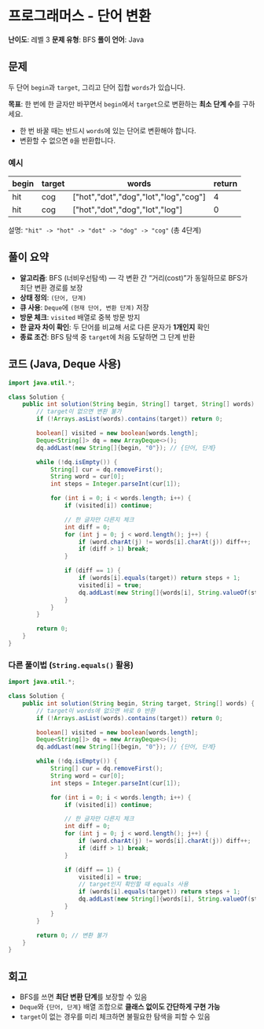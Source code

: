 # 프로그래머스 - 단어 변환

**난이도**: 레벨 3
**문제 유형**: BFS
**풀이 언어**: Java

## 문제

두 단어 `begin`과 `target`, 그리고 단어 집합 `words`가 있습니다.

**목표**: 한 번에 한 글자만 바꾸면서 `begin`에서 `target`으로 변환하는 **최소 단계 수**를 구하세요.

* 한 번 바꿀 때는 반드시 `words`에 있는 단어로 변환해야 합니다.
* 변환할 수 없으면 `0`을 반환합니다.

### 예시

| begin | target | words                                 | return |
| ----- | ------ | ------------------------------------- | ------ |
| hit   | cog    | ["hot","dot","dog","lot","log","cog"] | 4      |
| hit   | cog    | ["hot","dot","dog","lot","log"]       | 0      |

설명: `"hit" -> "hot" -> "dot" -> "dog" -> "cog"` (총 4단계)

## 풀이 요약

* **알고리즘**: BFS (너비우선탐색) — 각 변환 간 “거리(cost)”가 동일하므로 BFS가 최단 변환 경로를 보장
* **상태 정의**: `(단어, 단계)`
* **큐 사용**: `Deque`에 `(현재 단어, 변환 단계)` 저장
* **방문 체크**: `visited` 배열로 중복 방문 방지
* **한 글자 차이 확인**: 두 단어를 비교해 서로 다른 문자가 **1개인지** 확인
* **종료 조건**: BFS 탐색 중 `target`에 처음 도달하면 그 단계 반환

## 코드 (Java, Deque 사용)

```java
import java.util.*;

class Solution {
    public int solution(String begin, String[] target, String[] words) {
        // target이 없으면 변환 불가
        if (!Arrays.asList(words).contains(target)) return 0;

        boolean[] visited = new boolean[words.length];
        Deque<String[]> dq = new ArrayDeque<>();
        dq.addLast(new String[]{begin, "0"}); // {단어, 단계}

        while (!dq.isEmpty()) {
            String[] cur = dq.removeFirst();
            String word = cur[0];
            int steps = Integer.parseInt(cur[1]);

            for (int i = 0; i < words.length; i++) {
                if (visited[i]) continue;

                // 한 글자만 다른지 체크
                int diff = 0;
                for (int j = 0; j < word.length(); j++) {
                    if (word.charAt(j) != words[i].charAt(j)) diff++;
                    if (diff > 1) break;
                }

                if (diff == 1) {
                    if (words[i].equals(target)) return steps + 1;
                    visited[i] = true;
                    dq.addLast(new String[]{words[i], String.valueOf(steps + 1)});
                }
            }
        }

        return 0;
    }
}
```

### 다른 풀이법 (`String.equals()` 활용)

```java
import java.util.*;

class Solution {
    public int solution(String begin, String target, String[] words) {
        // target이 words에 없으면 바로 0 반환
        if (!Arrays.asList(words).contains(target)) return 0;

        boolean[] visited = new boolean[words.length];
        Deque<String[]> dq = new ArrayDeque<>();
        dq.addLast(new String[]{begin, "0"}); // {단어, 단계}

        while (!dq.isEmpty()) {
            String[] cur = dq.removeFirst();
            String word = cur[0];
            int steps = Integer.parseInt(cur[1]);

            for (int i = 0; i < words.length; i++) {
                if (visited[i]) continue;

                // 한 글자만 다른지 체크
                int diff = 0;
                for (int j = 0; j < word.length(); j++) {
                    if (word.charAt(j) != words[i].charAt(j)) diff++;
                    if (diff > 1) break;
                }

                if (diff == 1) {
                    visited[i] = true;
                    // target인지 확인할 때 equals 사용
                    if (words[i].equals(target)) return steps + 1;
                    dq.addLast(new String[]{words[i], String.valueOf(steps + 1)});
                }
            }
        }

        return 0; // 변환 불가
    }
}
```

## 회고

* BFS를 쓰면 **최단 변환 단계**를 보장할 수 있음
* `Deque`와 `{단어, 단계}` 배열 조합으로 **클래스 없이도 간단하게 구현 가능**
* `target`이 없는 경우를 미리 체크하면 불필요한 탐색을 피할 수 있음
